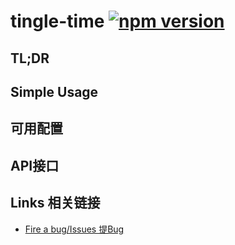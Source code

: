 # tingle-time [![npm version](https://badge.fury.io/js/tingle-time.svg)](http://badge.fury.io/js/tingle-time)


## TL;DR

## Simple Usage

## 可用配置

## API接口

## Links 相关链接

- [Fire a bug/Issues 提Bug](http://github.com/tinglejs/tingle-time/issues)